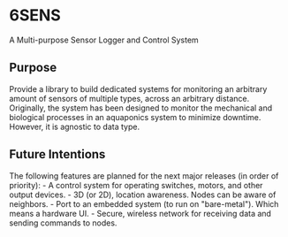# 6SENS
A Multi-purpose Sensor Logger and Control System

## Purpose

Provide a library to build dedicated systems for monitoring an arbitrary amount of sensors of multiple types, across an arbitrary distance.
Originally, the system has been designed to monitor the mechanical and biological processes in an aquaponics system to minimize downtime.
However, it is agnostic to data type.

## Future Intentions

The following features are planned for the next major releases (in order of priority):
    - A control system for operating switches, motors, and other output devices.
    - 3D (or 2D), location awareness. Nodes can be aware of neighbors.
    - Port to an embedded system (to run on "bare-metal"). Which means a hardware UI.
    - Secure, wireless network for receiving data and sending commands to nodes.